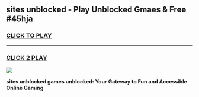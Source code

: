 
## sites unblocked - Play Unblocked Gmaes & Free #45hja
<h3>
<a href="https://news.freeplayer.one?title=sites_unblocked&ref=03M">CLICK TO PLAY</a></h3>
<hr>

<h3>
<a href="https://news.freeplayer.one?title=sites_unblocked&ref=03M">CLICK 2 PLAY</a>
  
</h3>

<a href="https://news.freeplayer.one?title=sites_unblocked&ref=03M"><img src="https://clearcache.store/games.png"></a>


**sites unblocked games unblocked: Your Gateway to Fun and Accessible Online Gaming**

